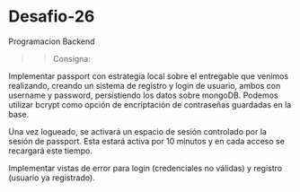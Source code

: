 # Desafio-26
Programacion Backend
>> Consigna: 

Implementar passport con estrategia local sobre el entregable que venimos realizando, creando un sistema de registro y login de usuario, ambos con username y password, persistiendo los datos sobre mongoDB. Podemos utilizar bcrypt como opción de encriptación de contraseñas guardadas en la base.

Una vez logueado, se activará un espacio de sesión controlado por la sesión de passport. Esta estará activa por 10 minutos y en cada acceso se recargará este tiempo.

Implementar vistas de error para login (credenciales no válidas) y registro (usuario ya registrado).
